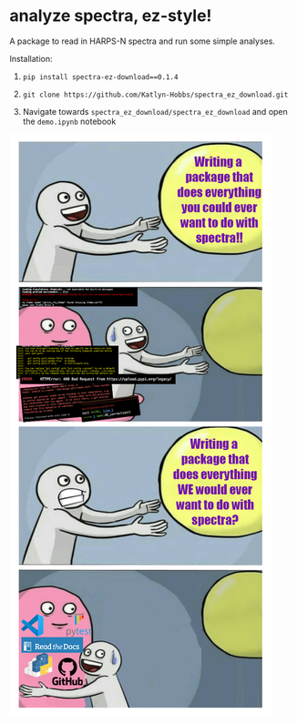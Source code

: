 # analyze spectra, ez-style!

A package to read in HARPS-N spectra and run some simple analyses.

Installation:

1. `pip install spectra-ez-download==0.1.4`

2. `git clone https://github.com/Katlyn-Hobbs/spectra_ez_download.git`

3. Navigate towards `spectra_ez_download/spectra_ez_download` and open the `demo.ipynb` notebook




<img src="images/the_evolution_of_our_code_astro_project.png" alt="Evolution of our code astro project">
